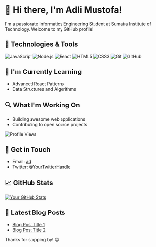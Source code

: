# 👋 Hi there, I'm Adli Mustofa!

I'm a passionate Informatics Engineering Student at Sumatra Institute of Technology. Welcome to my GitHub profile!

## 🔧 Technologies & Tools

![JavaScript](https://img.shields.io/badge/-JavaScript-black?style=flat-square&logo=javascript)
![Node.js](https://img.shields.io/badge/-Node.js-green?style=flat-square&logo=node.js)
![React](https://img.shields.io/badge/-React-blue?style=flat-square&logo=react)
![HTML5](https://img.shields.io/badge/-HTML5-orange?style=flat-square&logo=html5)
![CSS3](https://img.shields.io/badge/-CSS3-purple?style=flat-square&logo=css3)
![Git](https://img.shields.io/badge/-Git-black?style=flat-square&logo=git)
![GitHub](https://img.shields.io/badge/-GitHub-181717?style=flat-square&logo=github)

## 🌱 I'm Currently Learning

- Advanced React Patterns
- Data Structures and Algorithms

## 🔍 What I'm Working On

- Building awesome web applications
- Contributing to open source projects

![Profile Views](https://komarev.com/ghpvc/?username=AdliMustofa120140022)

## 💬 Get in Touch

- Email: [ad](https://www.linkedin.com/in/your-linkedin-profile)
- Twitter: [@YourTwitterHandle](https://twitter.com/your-twitter-handle)

## 📈 GitHub Stats

[![Your GitHub Stats](https://github-readme-stats.vercel.app/api?username=your-username&count_private=true&show_icons=true&theme=radical)](https://github.com/anuraghazra/github-readme-stats)

## 📝 Latest Blog Posts

<!-- BLOG-POST-LIST:START -->
- [Blog Post Title 1](#)
- [Blog Post Title 2](#)
<!-- BLOG-POST-LIST:END -->

Thanks for stopping by! 😊
